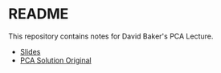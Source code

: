 # README 

This repository contains notes for David Baker's PCA Lecture.

* [Slides](https://docs.google.com/presentation/d/1WmC9nnIaLsFY32sQ_VcLX9bWUwIlmGVAHR06PIgWCDE/edit?usp=sharing)
* [PCA Solution Original](https://data.world/exercises/pca-exercise-1-solutions)
